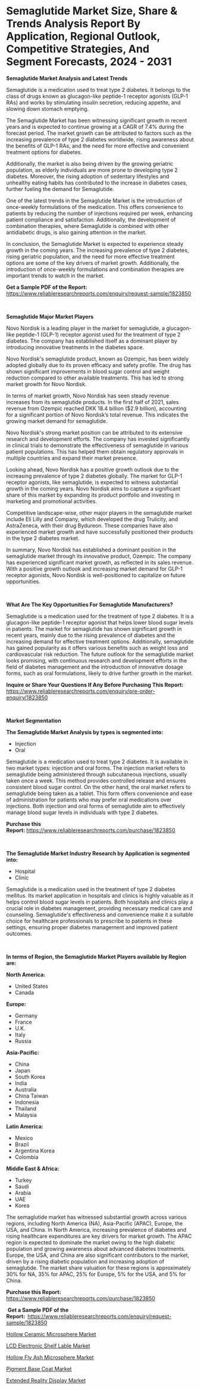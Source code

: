 <p><h1>Semaglutide Market Size, Share & Trends Analysis Report By Application, Regional Outlook, Competitive Strategies, And Segment Forecasts, 2024 - 2031</h1></p><p><strong>Semaglutide Market Analysis and Latest Trends</strong></p>
<p><p>Semaglutide is a medication used to treat type 2 diabetes. It belongs to the class of drugs known as glucagon-like peptide-1 receptor agonists (GLP-1 RAs) and works by stimulating insulin secretion, reducing appetite, and slowing down stomach emptying.</p><p>The Semaglutide Market has been witnessing significant growth in recent years and is expected to continue growing at a CAGR of 7.4% during the forecast period. The market growth can be attributed to factors such as the increasing prevalence of type 2 diabetes worldwide, rising awareness about the benefits of GLP-1 RAs, and the need for more effective and convenient treatment options for diabetes.</p><p>Additionally, the market is also being driven by the growing geriatric population, as elderly individuals are more prone to developing type 2 diabetes. Moreover, the rising adoption of sedentary lifestyles and unhealthy eating habits has contributed to the increase in diabetes cases, further fueling the demand for Semaglutide.</p><p>One of the latest trends in the Semaglutide Market is the introduction of once-weekly formulations of the medication. This offers convenience to patients by reducing the number of injections required per week, enhancing patient compliance and satisfaction. Additionally, the development of combination therapies, where Semaglutide is combined with other antidiabetic drugs, is also gaining attention in the market.</p><p>In conclusion, the Semaglutide Market is expected to experience steady growth in the coming years. The increasing prevalence of type 2 diabetes, rising geriatric population, and the need for more effective treatment options are some of the key drivers of market growth. Additionally, the introduction of once-weekly formulations and combination therapies are important trends to watch in the market.</p></p>
<p><strong>Get a Sample PDF of the Report:&nbsp;</strong> <a href="https://www.reliableresearchreports.com/enquiry/request-sample/1823850">https://www.reliableresearchreports.com/enquiry/request-sample/1823850</a></p>
<p>&nbsp;</p>
<p><strong>Semaglutide Major Market Players</strong></p>
<p><p>Novo Nordisk is a leading player in the market for semaglutide, a glucagon-like peptide-1 (GLP-1) receptor agonist used for the treatment of type 2 diabetes. The company has established itself as a dominant player by introducing innovative treatments in the diabetes space.</p><p>Novo Nordisk's semaglutide product, known as Ozempic, has been widely adopted globally due to its proven efficacy and safety profile. The drug has shown significant improvements in blood sugar control and weight reduction compared to other available treatments. This has led to strong market growth for Novo Nordisk.</p><p>In terms of market growth, Novo Nordisk has seen steady revenue increases from its semaglutide products. In the first half of 2021, sales revenue from Ozempic reached DKK 18.4 billion ($2.9 billion), accounting for a significant portion of Novo Nordisk’s total revenue. This indicates the growing market demand for semaglutide.</p><p>Novo Nordisk's strong market position can be attributed to its extensive research and development efforts. The company has invested significantly in clinical trials to demonstrate the effectiveness of semaglutide in various patient populations. This has helped them obtain regulatory approvals in multiple countries and expand their market presence.</p><p>Looking ahead, Novo Nordisk has a positive growth outlook due to the increasing prevalence of type 2 diabetes globally. The market for GLP-1 receptor agonists, like semaglutide, is expected to witness substantial growth in the coming years. Novo Nordisk aims to capture a significant share of this market by expanding its product portfolio and investing in marketing and promotional activities.</p><p>Competitive landscape-wise, other major players in the semaglutide market include Eli Lilly and Company, which developed the drug Trulicity, and AstraZeneca, with their drug Bydureon. These companies have also experienced market growth and have successfully positioned their products in the type 2 diabetes market.</p><p>In summary, Novo Nordisk has established a dominant position in the semaglutide market through its innovative product, Ozempic. The company has experienced significant market growth, as reflected in its sales revenue. With a positive growth outlook and increasing market demand for GLP-1 receptor agonists, Novo Nordisk is well-positioned to capitalize on future opportunities.</p></p>
<p>&nbsp;</p>
<p><strong>What Are The Key Opportunities For Semaglutide Manufacturers?</strong></p>
<p><p>Semaglutide is a medication used for the treatment of type 2 diabetes. It is a glucagon-like peptide-1 receptor agonist that helps lower blood sugar levels in patients. The market for semaglutide has shown significant growth in recent years, mainly due to the rising prevalence of diabetes and the increasing demand for effective treatment options. Additionally, semaglutide has gained popularity as it offers various benefits such as weight loss and cardiovascular risk reduction. The future outlook for the semaglutide market looks promising, with continuous research and development efforts in the field of diabetes management and the introduction of innovative dosage forms, such as oral formulations, likely to drive further growth in the market.</p></p>
<p><strong>Inquire or Share Your Questions If Any Before Purchasing This Report:</strong> <a href="https://www.reliableresearchreports.com/enquiry/pre-order-enquiry/1823850">https://www.reliableresearchreports.com/enquiry/pre-order-enquiry/1823850</a></p>
<p>&nbsp;</p>
<p><strong>Market Segmentation</strong></p>
<p><strong>The Semaglutide Market Analysis by types is segmented into:</strong></p>
<p><ul><li>Injection</li><li>Oral</li></ul></p>
<p><p>Semaglutide is a medication used to treat type 2 diabetes. It is available in two market types: injection and oral forms. The injection market refers to semaglutide being administered through subcutaneous injections, usually taken once a week. This method provides controlled release and ensures consistent blood sugar control. On the other hand, the oral market refers to semaglutide being taken as a tablet. This form offers convenience and ease of administration for patients who may prefer oral medications over injections. Both injection and oral forms of semaglutide aim to effectively manage blood sugar levels in individuals with type 2 diabetes.</p></p>
<p><strong>Purchase this Report:&nbsp;</strong><a href="https://www.reliableresearchreports.com/purchase/1823850">https://www.reliableresearchreports.com/purchase/1823850</a></p>
<p>&nbsp;</p>
<p><strong>The Semaglutide Market Industry Research by Application is segmented into:</strong></p>
<p><ul><li>Hospital</li><li>Clinic</li></ul></p>
<p><p>Semaglutide is a medication used in the treatment of type 2 diabetes mellitus. Its market application in hospitals and clinics is highly valuable as it helps control blood sugar levels in patients. Both hospitals and clinics play a crucial role in diabetes management, providing necessary medical care and counseling. Semaglutide's effectiveness and convenience make it a suitable choice for healthcare professionals to prescribe to patients in these settings, ensuring proper diabetes management and improved patient outcomes.</p></p>
<p>&nbsp;</p>
<p><strong>In terms of Region, the Semaglutide Market Players available by Region are:</strong></p>
<p>
    <p> <strong> North America: </strong>
        <ul>
            <li>United States</li>
            <li>Canada</li>
        </ul>
        </p> 
    <p> <strong> Europe: </strong>
        <ul>
            <li>Germany</li>
            <li>France</li>
            <li>U.K.</li>
            <li>Italy</li>
            <li>Russia</li>
        </ul>
        </p> 
    <p> <strong> Asia-Pacific: </strong>
        <ul>
            <li>China</li>
            <li>Japan</li>
            <li>South Korea</li>
            <li>India</li>
            <li>Australia</li>
            <li>China Taiwan</li>
            <li>Indonesia</li>
            <li>Thailand</li>
            <li>Malaysia</li>
        </ul>
        </p> 
    <p> <strong> Latin America: </strong>
        <ul>
            <li>Mexico</li>
            <li>Brazil</li>
            <li>Argentina Korea</li>
            <li>Colombia</li>
        </ul>
        </p> 
    <p> <strong> Middle East & Africa: </strong>
        <ul>
            <li>Turkey</li>
            <li>Saudi</li>
            <li>Arabia</li>
            <li>UAE</li>
            <li>Korea</li>
        </ul>
    </p>
    </p>
<p><p>The semaglutide market has witnessed substantial growth across various regions, including North America (NA), Asia-Pacific (APAC), Europe, the USA, and China. In North America, increasing prevalence of diabetes and rising healthcare expenditures are key drivers for market growth. The APAC region is expected to dominate the market owing to the high diabetic population and growing awareness about advanced diabetes treatments. Europe, the USA, and China are also significant contributors to the market, driven by a rising diabetic population and increasing adoption of semaglutide. The market share valuation for these regions is approximately 30% for NA, 35% for APAC, 25% for Europe, 5% for the USA, and 5% for China.</p></p>
<p><strong>Purchase this Report: </strong><a href="https://www.reliableresearchreports.com/purchase/1823850">https://www.reliableresearchreports.com/purchase/1823850</a></p>
<p>&nbsp;<strong>Get a Sample PDF of the Report:&nbsp;&nbsp;</strong><a href="https://www.reliableresearchreports.com/enquiry/request-sample/1823850">https://www.reliableresearchreports.com/enquiry/request-sample/1823850</a></p>
<p><strong></strong></p>
<p><p><a href="https://www.linkedin.com/pulse/hollow-ceramic-microsphere-market-research-report-provides-5dt2e?trackingId=PKJAVFFMT4O%2BxYCqzbNfAg%3D%3D">Hollow Ceramic Microsphere Market</a></p><p><a href="https://www.linkedin.com/pulse/lcd-electronic-shelf-lable-market-insights-players-forecast-e4iue?trackingId=1%2BqGeFFcQZ6uvZWr5vuuGg%3D%3D">LCD Electronic Shelf Lable Market</a></p><p><a href="https://www.linkedin.com/pulse/hollow-fly-ash-microsphere-market-research-report-provides-yyase?trackingId=bSVgTwyfThqcfxOsinMeCg%3D%3D">Hollow Fly Ash Microsphere Market</a></p><p><a href="https://www.linkedin.com/pulse/pigment-base-coat-market-share-amp-new-trends-analysis-mue2e?trackingId=eDYUVhYZTu%2Beog3Ot%2Bo3Cg%3D%3D">Pigment Base Coat Market</a></p><p><a href="https://www.linkedin.com/pulse/global-extended-reality-display-market-types-applications-sizbe?trackingId=pDXcVeM7SeWz0FCUXaBVpw%3D%3D">Extended Reality Display Market</a></p></p>